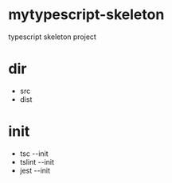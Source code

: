 # mytypescript-skeleton

typescript skeleton project

# dir

- src
- dist

# init

- tsc --init
- tslint --init
- jest --init
